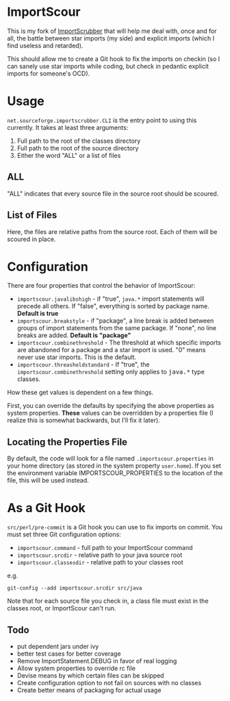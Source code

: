 # ImportScour

This is my fork of [ImportScrubber](http://importscrubber.sourceforge.net) that will help me deal with, once and for all, the battle between star imports (my side) and explicit imports (which I find useless and retarded).

This should allow me to create a Git hook to fix the imports on checkin (so I can sanely use star imports while coding, but check in pedantic explicit imports for someone's OCD).

# Usage

`net.sourceforge.importscrubber.CLI` is the entry point to using this currently.  It takes at least three arguments:

1. Full path to the root of the classes directory
2. Full path to the root of the source directory
3. Either the word "ALL" or a list of files

## ALL

"ALL" indicates that every source file in the source root should be scoured.  

## List of Files

Here, the files are relative paths from the source root.  Each of them will be scoured in place.

# Configuration

There are four properties that control the behavior of ImportScour:

* `importscour.javalibshigh` - if "true", `java.*` import statements will precede all others.  If "false", everything is sorted by package name.  **Default is true**
* `importscour.breakstyle` - if "package", a line break is added between groups of import statements from the same package.  If "none", no line breaks are added.  **Default is "package"**
* `importscour.combinethreshold` - The threshold at which specific imports are abandoned for a package and a star import is used.  "0" means never use star imports.  This is the default.
* `importscour.threasholdstandard` - If "true", the `importscour.combinethreshold` setting only applies to <tt>java.*</tt> type classes.

How these get values is dependent on a few things.

First, you can override the defaults by specifying the above properties as system properties. **These** values can be overridden by a properties file (I realize this is somewhat backwards, but I'll fix it later).

## Locating the Properties File

By default, the code will look for a file named `.importscour.properties` in your home directory (as stored in the system property `user.home`).  If you set the environment variable IMPORTSCOUR_PROPERTIES to the location of the file, this will be used instead.

# As a Git Hook

`src/perl/pre-commit` is a Git hook you can use to fix imports on commit.  You must set three Git configuration options:

* `importscour.command` - full path to your ImportScour command
* `importscour.srcdir` - relative path to your java source root
* `importscour.classesdir` - relative path to your classes root

e.g.

    git-config --add importscour.srcdir src/java

Note that for each source file you check in, a class file must exist in the classes root, or ImportScour can't run.

## Todo

* put dependent jars under ivy
* better test cases for better coverage
* Remove ImportStatement.DEBUG in favor of real logging
* Allow system properties to override rc file
* Devise means by which certain files can be skipped
* Create configuration option to not fail on sources with no classes
* Create better means of packaging for actual usage
